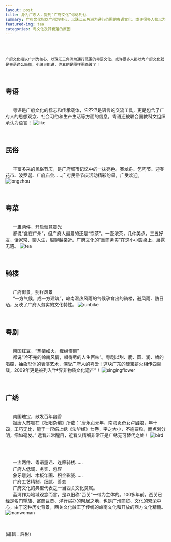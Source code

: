 ```yaml
---
layout: post
title: 身为广东人，提到“广府文化”你谂到乜
summary: 广府文化指以广州为核心、以珠江三角洲为通行范围的粤语文化。或许很多人都以为广府文化就是粤语这么简单，小编只能说，你真的是图样图森破了！
featured-img: tea
categories: 粤文化及其衰落的原因
---
```


<br><br>
```
广府文化指以广州为核心、以珠江三角洲为通行范围的粤语文化。或许很多人都以为广府文化就是粤语这么简单，小编只能说，你真的是图样图森破了！
```
<br>

粤语
------
<br>&#160;&#160;&#160;&#160;&#160;&#160;粤语是广府文化的标志和传承载体，它不但是语言的交流工具，更是包含了广府人的思想观念、社会习俗和生产生活等方面的信息。粤语还被联合国教科文组织承认为语言！
![like](assets/img/posts/like.png)

<br>

民俗
------

<br>&#160;&#160;&#160;&#160;&#160;&#160;丰富多采的民俗节庆，是广府城市记忆中的一抹亮色。赛龙舟、乞巧节、迎春花市、波罗诞、广府庙会……广府民俗节庆活动精彩纷呈，广受欢迎。
![longzhou](assets/img/posts/longzhou.png)

<br>

粤菜
------
<br>&#160;&#160;&#160;&#160;&#160;&#160;一盅两件，开启惬意晨光
<br>&#160;&#160;&#160;&#160;&#160;&#160;都说“食在广州”，但广府人最爱的还是“饮茶”。一壶浓茶，几件美点，三五好友，话家常、聊人生，越聊越亲近。广府文化的“重商务实”在这小小圆桌上，展露无遗。
![tea](assets/img/posts/tea.png)

<br>

骑楼
------

<br>&#160;&#160;&#160;&#160;&#160;&#160;广府街景，别样风景
<br>&#160;&#160;&#160;&#160;&#160;&#160;“一方气候，成一方建筑”，岭南湿热风雨的气候孕育出的骑楼，避风雨、防日晒，反映了广府人务实的文化特性。
![runbike](assets/img/posts/runbike.png)

<br>

粤剧
------
<br>&#160;&#160;&#160;&#160;&#160;&#160;南国红豆，“热情如火，缠绵悱恻”
<br>&#160;&#160;&#160;&#160;&#160;&#160;都说“吟不完的岭南风情，唱得尽的人生百味”。粤剧以甜、脆、圆、润、娇的唱腔，抽象形体的表演艺术，深受广府人的喜爱！这块广东的瑰宝薪火相传四百载，2009年更是被列入“世界非物质文化遗产”！
![singingflower](assets/img/posts/singingflower.png)

<br>

广绣
------
<br>&#160;&#160;&#160;&#160;&#160;&#160;南国瑰宝，散发百年幽香
<br>&#160;&#160;&#160;&#160;&#160;&#160;据唐人苏颚在《杜阳杂编》所载：“唐永贞元年，南海贡奇女卢眉娘，年十四，工巧无比，能于一尺绢上绣《法华经》七卷，字之大小，不逾粟粒，而点划分明，细如毫发。” 远看非常醒目，近看又精细非常正是广绣无可替代之处！
![bird](assets/img/posts/bird.png)

<br><br>
<br>&#160;&#160;&#160;&#160;&#160;&#160;一盅两件、粤语童谣、连廊骑楼……
<br>&#160;&#160;&#160;&#160;&#160;&#160;广府人低调、务实、包容
<br>&#160;&#160;&#160;&#160;&#160;&#160;象牙雕刻、木板年画、积金彩瓷……
<br>&#160;&#160;&#160;&#160;&#160;&#160;广府工艺精制、细腻、善变
<br>&#160;&#160;&#160;&#160;&#160;&#160;广府文化的典型代表之一当西关文化莫属。
<br>&#160;&#160;&#160;&#160;&#160;&#160;荔湾作为地域观念而言，是以旧称“西关”一带为主体的。100多年前，西关已经是名门望族、富商巨贾、洋行买办的聚居之地，也是广州商贸、文化的繁荣中心，由于这种历史背景，西关文化融汇了传统的岭南文化和开放的西方文化精髓。
![manwoman](assets/img/posts/manwomen.png)

<br><br>
(編輯：許彬）
